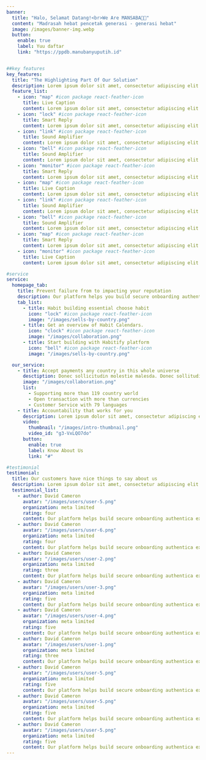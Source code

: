 ```yaml
---
banner:
  title: "Halo, Selamat Datang!<br>We Are MANSABA👋🏻"
  content: "Madrasah hebat pencetak generasi - generasi hebat"
  image: /images/banner-img.webp
  button:
    enable: true
    label: Yuu daftar
    link: "https://ppdb.manubanyuputih.id"


##key features
key_features:
  title: "The Highlighting Part Of Our Solution"
  description: Lorem ipsum dolor sit amet, consectetur adipiscing elit. Morbi egestas Werat viverra id et aliquet. vulputate egestas sollicitudin.
  feature_list:
    - icon: "map" #icon package react-feather-icon
      title: Live Caption
      content: Lorem ipsum dolor sit amet, consectetur adipiscing elit.
    - icon: "lock" #icon package react-feather-icon
      title: Smart Reply
      content: Lorem ipsum dolor sit amet, consectetur adipiscing elit.
    - icon: "link" #icon package react-feather-icon
      title: Sound Amplifier
      content: Lorem ipsum dolor sit amet, consectetur adipiscing elit.
    - icon: "bell" #icon package react-feather-icon
      title: Sound Amplifier
      content: Lorem ipsum dolor sit amet, consectetur adipiscing elit.
    - icon: "monitor" #icon package react-feather-icon
      title: Smart Reply
      content: Lorem ipsum dolor sit amet, consectetur adipiscing elit.
    - icon: "map" #icon package react-feather-icon
      title: Live Caption
      content: Lorem ipsum dolor sit amet, consectetur adipiscing elit.
    - icon: "link" #icon package react-feather-icon
      title: Sound Amplifier
      content: Lorem ipsum dolor sit amet, consectetur adipiscing elit.
    - icon: "bell" #icon package react-feather-icon
      title: Sound Amplifier
      content: Lorem ipsum dolor sit amet, consectetur adipiscing elit.
    - icon: "map" #icon package react-feather-icon
      title: Smart Reply
      content: Lorem ipsum dolor sit amet, consectetur adipiscing elit.
    - icon: "monitor" #icon package react-feather-icon
      title: Live Caption
      content: Lorem ipsum dolor sit amet, consectetur adipiscing elit.

#service
service:
  homepage_tab:
    title: Prevent failure from to impacting your reputation
    description: Our platform helps you build secure onboarding authentication experiences that retain and engage your users. We build the infrastructure, you can.
    tab_list:
      - title: Habit building essential choose habit
        icon: "lock" #icon package react-feather-icon
        image: "/images/sells-by-country.png"
      - title: Get an overview of Habit Calendars.
        icon: "clock" #icon package react-feather-icon
        image: "/images/collaboration.png"
      - title: Start building with Habitify platform
        icon: "bell" #icon package react-feather-icon
        image: "/images/sells-by-country.png"

  our_service:
    - title: Accept payments any country in this whole universe
      desctiption: Donec sollicitudin molestie malesda. Donec sollitudin molestie malesuada. Mauris pellentesque nec, egestas non nisi. Cras ultricies ligula sed
      image: "/images/collaboration.png"
      list:
        - Supporting more than 119 country world
        - Open transaction with more than currencies
        - Customer Service with 79 languages
    - title: Accountability that works for you
      description: Lorem ipsum dolor sit amet, consectetur adipiscing elit. Morbi egestas Werat viverra id et aliquet. vulputate egestas sollicitudin.
      video:
        thumbnail: "/images/intro-thumbnail.png"
        video_id: "g3-VxLQO7do"
      button:
        enable: true
        label: Know About Us
        link: "#"

#testimonial
testimonial:
  title: Our customers have nice things to say about us
  description: Lorem ipsum dolor sit amet, consectetur adipiscing elit. Morbi egestas Werat viverra id et aliquet. vulputate egestas sollicitudin.
  testimonial_list:
    - author: David Cameron
      avatar: "/images/users/user-5.png"
      organization: meta limited
      rating: four
      content: Our platform helps build secure onboarding authentica experiences & engage your users. We build .
    - author: David Cameron
      avatar: "/images/users/user-6.png"
      organization: meta limited
      rating: four
      content: Our platform helps build secure onboarding authentica experiences & engage your users. We build .
    - author: David Cameron
      avatar: "/images/users/user-2.png"
      organization: meta limited
      rating: three
      content: Our platform helps build secure onboarding authentica experiences & engage your users. We build .
    - author: David Cameron
      avatar: "/images/users/user-3.png"
      organization: meta limited
      rating: five
      content: Our platform helps build secure onboarding authentica experiences & engage your users. We build .
    - author: David Cameron
      avatar: "/images/users/user-4.png"
      organization: meta limited
      rating: five
      content: Our platform helps build secure onboarding authentica experiences & engage your users. We build .
    - author: David Cameron
      avatar: "/images/users/user-1.png"
      organization: meta limited
      rating: three
      content: Our platform helps build secure onboarding authentica experiences & engage your users. We build .
    - author: David Cameron
      avatar: "/images/users/user-5.png"
      organization: meta limited
      rating: five
      content: Our platform helps build secure onboarding authentica experiences & engage your users. We build .
    - author: David Cameron
      avatar: "/images/users/user-5.png"
      organization: meta limited
      rating: five
      content: Our platform helps build secure onboarding authentica experiences & engage your users. We build .
    - author: David Cameron
      avatar: "/images/users/user-5.png"
      organization: meta limited
      rating: five
      content: Our platform helps build secure onboarding authentica experiences & engage your users. We build .
---
```

